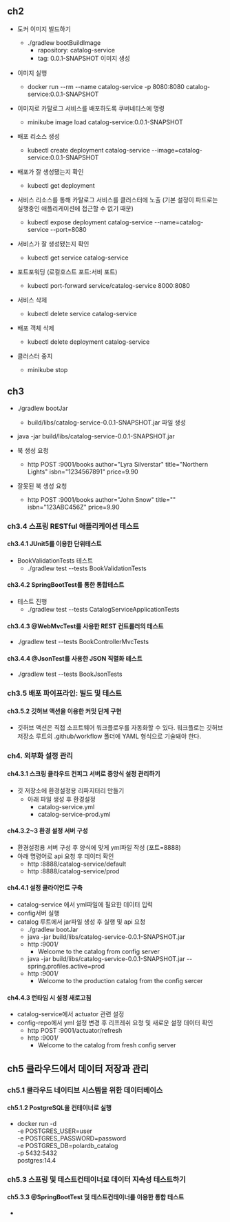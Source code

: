 ## ch2
  * 도커 이미지 빌드하기
    * ./gradlew bootBuildImage
      * rapository: catalog-service
      * tag: 0.0.1-SNAPSHOT 이미지 생성
  * 이미지 실행
    * docker run --rm --name catalog-service -p 8080:8080 catalog-service:0.0.1-SNAPSHOT
  * 이미지로 카탈로그 서비스를 배포하도록 쿠버네티스에 명령
    * minikube image load catalog-service:0.0.1-SNAPSHOT
  * 배포 리소스 생성
    * kubectl create deployment catalog-service --image=catalog-service:0.0.1-SNAPSHOT
  * 배포가 잘 생성됐는지 확인
    * kubectl get deployment
  * 서비스 리소스를 통해 카탈로그 서비스를 클러스터에 노출 (기본 설정이 파드로는 실행중인 애플리케이션에 접근할 수 없기 때문)
    * kubectl expose deployment catalog-service --name=catalog-service --port=8080
  * 서비스가 잘 생성됐는지 확인
    * kubectl get service catalog-service
  * 포트포워딩 (로컬호스트 포트:서비 포트)
    * kubectl port-forward service/catalog-service 8000:8080  
  
  * 서비스 삭제
    * kubectl delete service catalog-service
  * 배포 객체 삭제
    * kubectl delete deployment catalog-service
  * 클러스터 중지
    * minikube stop

## ch3
  * ./gradlew bootJar
    * build/libs/catalog-service-0.0.1-SNAPSHOT.jar 파일 생성
  * java -jar build/libs/catalog-service-0.0.1-SNAPSHOT.jar  
  
  * 북 생성 요청
    * http POST :9001/books author="Lyra Silverstar" title="Northern Lights" isbn="1234567891" price=9.90
  * 잘못된 북 생성 요청
    * http POST :9001/books author="John Snow" title="" isbn="123ABC456Z" price=9.90

### ch3.4 스프링 RESTful 애플리케이션 테스트
#### ch3.4.1 JUnit5를 이용한 단위테스트
  * BookValidationTests 테스트
    * ./gradlew test --tests BookValidationTests

#### ch3.4.2 SpringBootTest를 통한 통합테스트
  * 테스트 진행
    * ./gradlew test --tests CatalogServiceApplicationTests

#### ch3.4.3 @WebMvcTest를 사용한 REST 컨트롤러의 테스트
  * ./gradlew test --tests BookControllerMvcTests

#### ch3.4.4 @JsonTest를 사용한 JSON 직렬화 테스트
  * ./gradlew test --tests BookJsonTests

### ch3.5 배포 파이프라인: 빌드 및 테스트
#### ch3.5.2 깃허브 액션을 이용한 커밋 단계 구현
  * 깃허브 액션은 직접 소프트웨어 워크플로우를 자동화할 수 있다. 워크플로는 깃허브 저장소 루트의 .github/workflow 폴더에 YAML 형식으로 기술돼야 한다.

### ch4. 외부화 설정 관리
#### ch4.3.1  스크링 클라우드 컨피그 서버로 중앙식 설정 관리하기
  * 깃 저장소에 환경설정용 리파지터리 만들기
    * 아래 파일 생성 후 환경설정
      * catalog-service.yml
      * catalog-service-prod.yml
#### ch4.3.2~3 환경 설정 서버 구성
  * 환경설정용 서버 구성 후 양식에 맞게 yml파일 작성 (포트=8888)
  * 아래 명령어로 api 요청 후 데이터 확인
    * http :8888/catalog-service/default
    * http :8888/catalog-service/prod

#### ch4.4.1 설정 클라이언트 구축
  * catalog-service 에서 yml파일에 필요한 데이터 입력
  * config서버 실행
  * catalog 루트에서 jar파일 생성 후 실행 및 api 요청
    * ./gradlew bootJar
    * java -jar build/libs/catalog-service-0.0.1-SNAPSHOT.jar
    * http :9001/
      * Welcome to the catalog from config server
    * java -jar build/libs/catalog-service-0.0.1-SNAPSHOT.jar --spring.profiles.active=prod
    * http :9001/
      * Welcome to the production catalog from the config sercer
#### ch4.4.3 런타임 시 설정 새로고침
  * catalog-service에서 actuator 관련 설정
  * config-repo에서 yml 설정 변경 후 리프레쉬 요청 및 새로운 설정 데이터 확인
    * http POST :9001/actuator/refresh
    * http :9001/
      * Welcome to the catalog from fresh config server

## ch5 클라우드에서 데이터 저장과 관리
### ch5.1 클라우드 네이티브 시스템을 위한 데이터베이스
#### ch5.1.2 PostgreSQL을 컨테이너로 실행
  * docker run -d \
    -e POSTGRES_USER=user \
    -e POSTGRES_PASSWORD=password \
    -e POSTGRES_DB=polardb_catalog \
    -p 5432:5432 \
    postgres:14.4

### ch5.3 스프링 및 테스트컨테이너로 데이터 지속성 테스트하기
#### ch5.3.3 @SpringBootTest 및 테스트컨테이너를 이용한 통합 테스트
  * 
